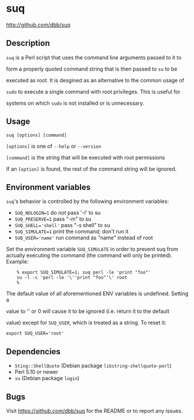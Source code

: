 # suq 

<http://github.com/dbb/suq>

## Description
`suq` is a Perl script that uses the command line arguments passed to it to

form a properly quoted command string that is then passed to `su` to be

executed as root. It is desgined as an alternative to the common usage of

`sudo` to execute a single command with root privileges. This is useful for

systems on which `sudo` is not installed or is unnecessary.


## Usage
`suq [options] [command]`

`[options]` is one of `--help` or `--version`

`[command]` is the string that will be executed with root permissions

If an `[option]` is found, the rest of the command string will be ignored.

## Environment variables
`suq`'s behavior is controlled by the following environment variables:

* `SUQ_NOLOGIN=1`           do *not* pass '-l' to su
* `SUQ_PRESERVE=1`          pass "-m" to su
* `SUQ_SHELL='shell'`       pass "-s shell" to su
* `SUQ_SIMULATE=1`          print the command; don't run it
* `SUQ_USER='name'`         run command as "name" instead of root


Set the environment variable `SUQ_SIMULATE` in order to prevent suq from
actually executing the command (the command will only be printed).
Example:

```
    % export SUQ_SIMULATE=1; suq perl -le 'print "foo"'
    su -l -c 'perl -le '\''print "foo"'\' root
    % 
```

The default value of all aforementioned ENV variables is undefined. Setting a

value to '' or 0 will cause it to be ignored (i.e. return it to the default

value) except for `SUQ_USER`, which is treated as a string. To reset it:

`export SUQ_USER='root'`


## Dependencies

* `Sting::ShellQuote` (Debian package `libstring-shellquote-perl`)
* Perl 5.10 or newer
* `su` (Debian package `login`)

## Bugs
Visit https://github.com/dbb/suq for the README or to report any issues.

